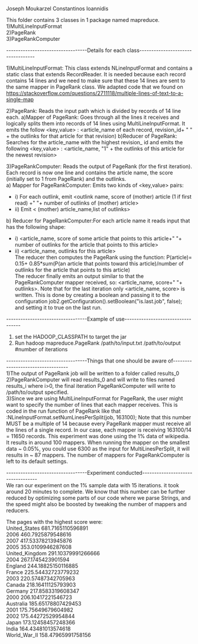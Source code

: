 Joseph Moukarzel
Constantinos Ioannidis

This folder contains 3 classes in 1 package named mapreduce.  
	1)MultiLineInputFormat  
	2)PageRank  
	3)PageRankComputer  
	
----------------------------------Details for each class----------------------------------  

1)MultiLineInputFormat: This class extends NLineInputFormat and contains a static class that extends RecordReader. It is needed because each record contains 14 lines and we need to make sure that these 14 lines are sent to the same mapper in PageRank class. We adapted code that we found on https://stackoverflow.com/questions/2711118/multiple-lines-of-text-to-a-single-map  
  
2)PageRank: Reads the input path which is divided by records of 14 line each.
a)Mapper of PageRank: Goes through all the lines it receives and logically splits them into records of 14 lines using MultiLineInputFormat. It emits the follow <key,value> : <article_name of each record, revision_id+ " " + the outlinks for that article for that revision)
b)Reducer of PageRank: Searches for the article_name with the highest revision_ id and emits the following <key,value> : <article_name, "1" + the outlinks of this article for the newest revision>  
  
3)PageRankComputer: Reads the output of PageRank (for the first iteration). Each record is now one line and contains the article name, the score (initially set to 1 from PageRank) and the outlinks.  
a) Mapper for PageRankComputer: Emits two kinds of <key,value> pairs:  
  - i) For each outlink, emit <outlink name, score of (mother) article (1 if first read) +" "+ number of outlinks of (mother) article>  
  - ii) Emit < (mother) article_name,list of outlinks>  
  
b) Reducer for PageRankComputer:For each article name it reads input that has the following shape:  
  - i) <article_name, score of some article that points to this article+" "+  number of outlinks for the article that points to this article>  
  - ii) <article_name, outlinks for this article>  
The reducer then computes the PageRank using the function: P(article)= 0.15+ 0.85*sum(P(an article that points toward this article)/number of outlinks for the article that points to this article)  
The reducer finally emits an output similar to that the PageRankComputer mapper received, so: <article_name, score+" "+ outlinks>. Note that  for the last iteration only <article_name, score> is written. This is done by creating a boolean and passing it to the configuration job2.getConfiguration().setBoolean("is.last.job", false); and setting it to true on the last run.  

  
----------------------------------Example of use----------------------------------  
1) set the HADOOP_CLASSPATH to target the jar  
2) Run hadoop mapreduce.PageRank /path/to/input.txt /path/to/output #number of iterations  
  


----------------------------------Things that one should be aware of----------------------------------  
1)The output of PageRank job will be written to a folder called results_0  
2)PageRankComputer will read results_0 and will write to files named results_i where i>0, the final iteration PageRankComputer will write to /path/to/output specified.  
3)Since we are using MultiLineInputFormat for PageRank, the user might want to specify the number of lines that each mapper receives. This is coded in the run function of PageRank like that :NLineInputFormat.setNumLinesPerSplit(job, 163100); Note that this number MUST be a multiple of 14 because every PageRank mapper must receive all the lines of a single record. In our case, each mapper is receiving 163100/14 = 11650 records. This experiment was done using the 1% data of wikipedia. It results in around 100 mappers. When running the mapper on the smallest data ~ 0.05%, you could use 6300 as the input for MultiLinesPerSplit, it will results in ~ 87 mappers. The number of mappers for PageRankComputer is left to its default settings.  
  
----------------------------------Experiment conducted----------------------------------  
We ran our experiment on the 1% sample data with 15 iterations. it took around 20 minutes to complete. We know that this number can be further reduced by optimizing some parts of our code where we parse Strings, and the speed might also be boosted by tweaking the number of mappers and reducers.  
  
The pages with the highest score were:  
United_States	681.7165110596891   
2006	460.7925879548616   
2007	417.53378213945876  
2005	353.0109946287608   
United_Kingdom	291.10379991266666   
2004	267.1745423901594  
England	244.18825150116885  
France	225.54432723779232   
2003	220.57487342705963   
Canada	218.16411125793903   
Germany	217.8583319608347  
2000	206.10417221546723  
Australia	185.65178807429453  
2001	175.75649679604982  
2002	175.44272529954844  
Japan	173.12458457248366   
India	164.43481013574618   
World_War_II	158.47965991758156   
 



 
 




